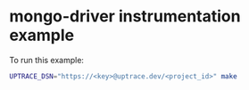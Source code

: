 # mongo-driver instrumentation example

To run this example:

```bash
UPTRACE_DSN="https://<key>@uptrace.dev/<project_id>" make
```
